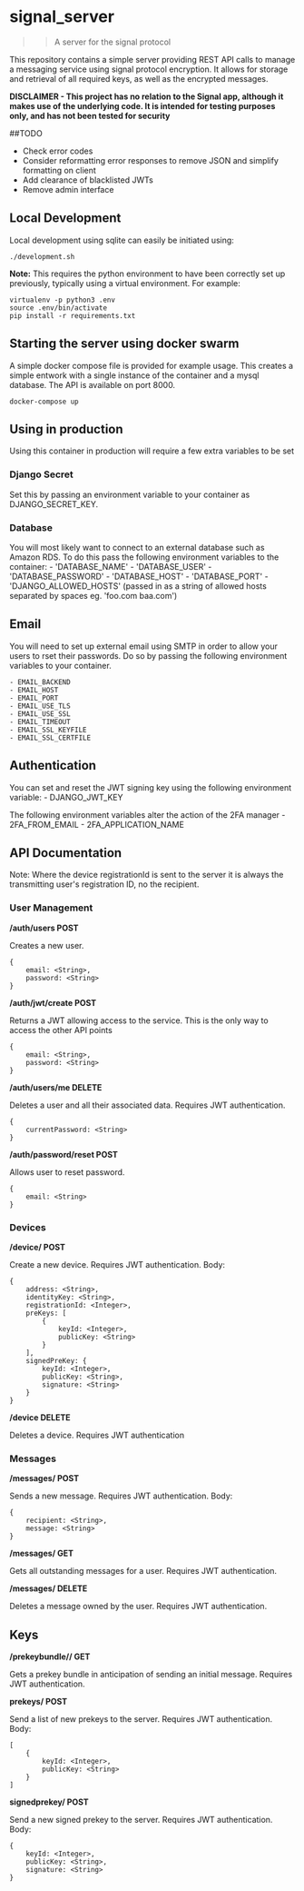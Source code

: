 # signal_server
>> A server for the signal protocol

This repository contains a simple server providing REST API calls to manage a messaging service using signal protocol encryption. It allows for storage and retrieval of all required keys, as well as the encrypted messages.

**DISCLAIMER - This project has no relation to the Signal app, although it makes use of the underlying code. It is intended for testing purposes only, and has not been tested for security**

##TODO
- Check error codes
- Consider reformatting error responses to remove JSON and simplify formatting on client
- Add clearance of blacklisted JWTs
- Remove admin interface

## Local Development
Local development using sqlite can easily be initiated using:
```
./development.sh
```

**Note:** This requires the python environment to have been correctly set up previously, typically using a virtual environment. For example:
```
virtualenv -p python3 .env
source .env/bin/activate
pip install -r requirements.txt
```

## Starting the server using docker swarm
A simple docker compose file is provided for example usage. This creates a simple entwork with a single instance of the container and a mysql database. The API is available on port 8000.
```
docker-compose up
```

## Using in production
Using this container in production will require a few extra variables to be set

### Django Secret
Set this by passing an environment variable to your container as DJANGO_SECRET_KEY.

### Database
You will most likely want to connect to an external database such as Amazon RDS. To do this pass the following environment variables to the container:
    - 'DATABASE_NAME'
    - 'DATABASE_USER'
    - 'DATABASE_PASSWORD'
    - 'DATABASE_HOST'
    - 'DATABASE_PORT'
    - 'DJANGO_ALLOWED_HOSTS' (passed in as a string of allowed hosts separated by spaces eg. 'foo.com baa.com')

## Email
You will need to set up external email using SMTP in order to allow your users to rset their passwords. Do so by passing the following environment variables to your container.

	- EMAIL_BACKEND
	- EMAIL_HOST
	- EMAIL_PORT
	- EMAIL_USE_TLS
	- EMAIL_USE_SSL
	- EMAIL_TIMEOUT
	- EMAIL_SSL_KEYFILE
	- EMAIL_SSL_CERTFILE

## Authentication
You can set and reset the JWT signing key using the following environment variable:
	- DJANGO_JWT_KEY

The following environment variables alter the action of the 2FA manager
	- 2FA_FROM_EMAIL
	- 2FA_APPLICATION_NAME

## API Documentation

Note: Where the device registrationId is sent to the server it is always the transmitting user's registration ID, no the recipient.

### User Management

**/auth/users POST**

Creates a new user.
```
{
	email: <String>,
    password: <String>
}
```

**/auth/jwt/create POST**

Returns a JWT allowing access to the service. This is the only way to access the other API points
```
{
    email: <String>,
    password: <String>
}
```

**/auth/users/me DELETE**

Deletes a user and all their associated data. Requires JWT authentication.
```
{
    currentPassword: <String>
}
```

**/auth/password/reset POST**

Allows user to reset password.
```
{
	email: <String>
}
```

### Devices

**/device/<deviceRegistrationID> POST**

Create a new device. Requires JWT authentication.
Body:
```
{
	address: <String>,
	identityKey: <String>,
	registrationId: <Integer>,
	preKeys: [
		{
			keyId: <Integer>,
			publicKey: <String>
		}
	],
	signedPreKey: {
		keyId: <Integer>,
		publicKey: <String>,
		signature: <String>
	}
}
```

**/device DELETE**

Deletes a device. Requires JWT authentication


### Messages

**/messages/<deviceRegistrationID> POST**

Sends a new message. Requires JWT authentication.
Body:
```
{
	recipient: <String>,
	message: <String>
}
```

**/messages/<deviceRegistrationID> GET**

Gets all outstanding messages for a user. Requires JWT authentication.

**/messages/<deviceRegistrationID> DELETE**

Deletes a message owned by the user. Requires JWT authentication.

## Keys

**/prekeybundle/<recipientEmail>/<deviceRegistrationID> GET**

Gets a prekey bundle in anticipation of sending an initial message. Requires JWT authentication.

**prekeys/<deviceRegistrationID> POST**

Send a list of new prekeys to the server. Requires JWT authentication.
Body:
```
[
	{
		keyId: <Integer>,
		publicKey: <String>
	}
]
```

**signedprekey/<deviceRegistrationID> POST**

Send a new signed prekey to the server. Requires JWT authentication.
Body:
```
{
	keyId: <Integer>,
	publicKey: <String>,
	signature: <String>
}
```


